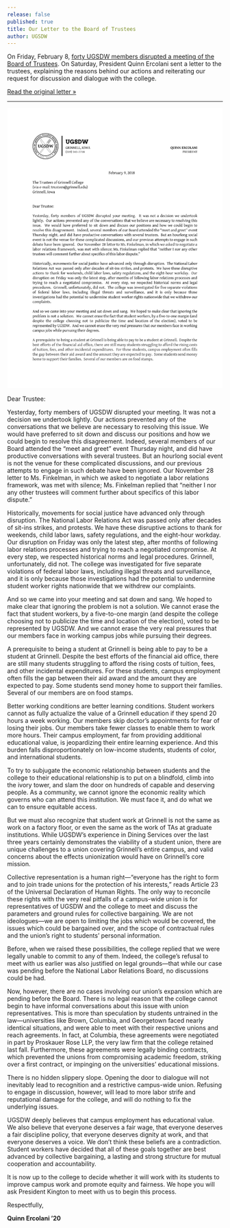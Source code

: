 ```yaml
---
release: false
published: true
title: Our Letter to the Board of Trustees
author: UGSDW
---
```

On Friday, February 8, [forty UGSDW members disrupted a meeting of the Board of Trustees](/2019/02/08/trustees-walk-out-as-ugsdw-asks-for-dialogue/).  On Saturday, President Quinn Ercolani sent a letter to the trustees, explaining the reasons behind our actions and reiterating our request for discussion and dialogue with the college.

<a href="/assets/uploads/ltr020919-UGSDW-Trustees.pdf" class="button inline">Read the original letter »</a>

***

![Letter sent to Grinnell's Board of Trustees](/assets/uploads/ltr020919_1.jpg)

Dear Trustee:

Yesterday, forty members of UGSDW disrupted your meeting.  It was not a decision we undertook lightly.  Our actions prevented any of the conversations that we believe are necessary to resolving this issue.  We would have preferred to sit down and discuss our positions and how we could begin to resolve this disagreement.  Indeed, several members of our Board attended the “meet and greet” event Thursday night, and did have productive conversations with several trustees.  But an hourlong social event is not the venue for these complicated discussions, and our previous attempts to engage in such debate have been ignored.  Our November 28 letter to Ms. Finkelman, in which we asked to negotiate a labor relations framework, was met with silence; Ms. Finkelman replied that “neither I nor any other trustees will comment further about specifics of this labor dispute.”

Historically, movements for social justice have advanced only through disruption.  The National Labor Relations Act was passed only after decades of sit-ins strikes, and protests.  We have these disruptive actions to thank for weekends, child labor laws, safety regulations, and the eight-hour workday.  Our disruption on Friday was only the latest step, after months of following labor relations processes and trying to reach a negotiated compromise.  At every step, we respected historical norms and legal procedures.  Grinnell, unfortunately, did not.  The college was investigated for five separate violations of federal labor laws, including illegal threats and surveillance, and it is only because those investigations had the potential to undermine student worker rights nationwide that we withdrew our complaints.

And so we came into your meeting and sat down and sang.  We hoped to make clear that ignoring the problem is not a solution.  We cannot erase the fact that student workers, by a five-to-one margin (and despite the college choosing not to publicize the time and location of the election), voted to be represented by UGSDW.  And we cannot erase the very real pressures that our members face in working campus jobs while pursuing their degrees.

A prerequisite to being a student at Grinnell is being able to pay to be a student at Grinnell.  Despite the best efforts of the financial aid office, there are still many students struggling to afford the rising costs of tuition, fees, and other incidental expenditures.  For these students, campus employment often fills the gap between their aid award and the amount they are expected to pay.  Some students send money home to support their families.  Several of our members are on food stamps.

Better working conditions are better learning conditions.  Student workers cannot as fully actualize the value of a Grinnell education if they spend 20 hours a week working.  Our members skip doctor’s appointments for fear of losing their jobs.  Our members take fewer classes to enable them to work more hours.  Their campus employment, far from providing additional educational value, is jeopardizing their entire learning experience.  And this burden falls disproportionately on low-income students, students of color, and international students.  

To try to subjugate the economic relationship between students and the college to their educational relationship is to put on a blindfold, climb into the ivory tower, and slam the door on hundreds of capable and deserving people.  As a community, we cannot ignore the economic reality which governs who can attend this institution.  We must face it, and do what we can to ensure equitable access.

But we must also recognize that student work at Grinnell is not the same as work on a factory floor, or even the same as the work of TAs at graduate institutions.  While UGSDW’s experience in Dining Services over the last three years certainly demonstrates the viability of a student union, there are unique challenges to a union covering Grinnell’s entire campus, and valid concerns about the effects unionization would have on Grinnell’s core mission.

Collective representation is a human right—“everyone has the right to form and to join trade unions for the protection of his interests,” reads Article 23 of the Universal Declaration of Human Rights.  The only way to reconcile these rights with the very real pitfalls of a campus-wide union is for representatives of UGSDW and the college to meet and discuss the parameters and ground rules for collective bargaining.  We are not ideologues—we are open to limiting the jobs which would be covered, the issues which could be bargained over, and the scope of contractual rules and the union’s right to students’ personal information.

Before, when we raised these possibilities, the college replied that we were legally unable to commit to any of them.  Indeed, the college’s refusal to meet with us earlier was also justified on legal grounds—that while our case was pending before the National Labor Relations Board, no discussions could be had.  

Now, however, there are no cases involving our union’s expansion which are pending before the Board.  There is no legal reason that the college cannot begin to have informal conversations about this issue with union representatives.  This is more than speculation by students untrained in the law—universities like Brown, Columbia, and Georgetown faced nearly identical situations, and were able to meet with their respective unions and reach agreements.  In fact, at Columbia, these agreements were negotiated in part by Proskauer Rose LLP, the very law firm that the college retained last fall.  Furthermore, these agreements were legally binding contracts, which prevented the unions from compromising academic freedom, striking over a first contract, or impinging on the universities’ educational missions.

There is no hidden slippery slope.  Opening the door to dialogue will not inevitably lead to recognition and a restrictive campus-wide union.  Refusing to engage in discussion, however, will lead to more labor strife and reputational damage for the college, and will do nothing to fix the underlying issues.

UGSDW deeply believes that campus employment has educational value. We also believe that everyone deserves a fair wage, that everyone deserves a fair discipline policy, that everyone deserves dignity at work, and that everyone deserves a voice.  We don’t think these beliefs are a contradiction.  Student workers have decided that all of these goals together are best advanced by collective bargaining, a lasting and strong structure for mutual cooperation and accountability. 

It is now up to the college to decide whether it will work with its students to improve campus work and promote equity and fairness.  We hope you will ask President Kington to meet with us to begin this process.


Respectfully,

**Quinn Ercolani ’20**
